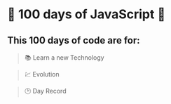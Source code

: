 # 🚀 100 days of JavaScript 🚀

## This 100 days of code are for:

> 📚 Learn a new Technology

> 💹 Evolution

> 🕑 Day Record







